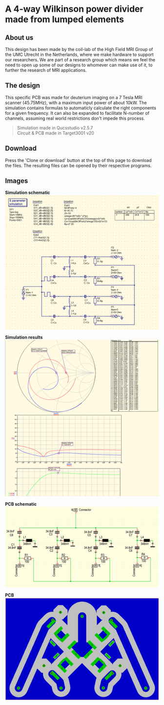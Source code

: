 
# A 4-way Wilkinson power divider made from lumped elements

## About us
This design has been made by the coil-lab of the High Field MRI Group of the UMC Utrecht in the Netherlands, where we make hardware to support our researchers. We are part of a research group which means we feel the need to open up some of our designs to whomever can make use of it, to further the research of MRI applications.


## The design
This specific PCB was made for deuterium imaging on a 7 Tesla MRI scanner (45.75MHz), with a maximum input power of about 10kW.
The simulation contains formulas to automaticly calculate the right components for a given frequency. It can also be expanded to facilitate N-number of channels, assuming real world restrictions don't impede this process.

> Simulation made in Qucsstudio v2.5.7  
> Circuit & PCB made in Target3001 v20


## Download
Press the 'Clone or download' button at the top of this page to download the files. The resulting files can be opened by their respective programs.


## Images
**Simulation schematic**
![Simulation schematic](Simulation/Schematic.png)

**Simulation results**
![Simulation results](Simulation/Simulation.png)

**PCB schematic**
![PCB schematic](PCB/Schematic.png)

**PCB**
![PCB](PCB/PCB.png)
